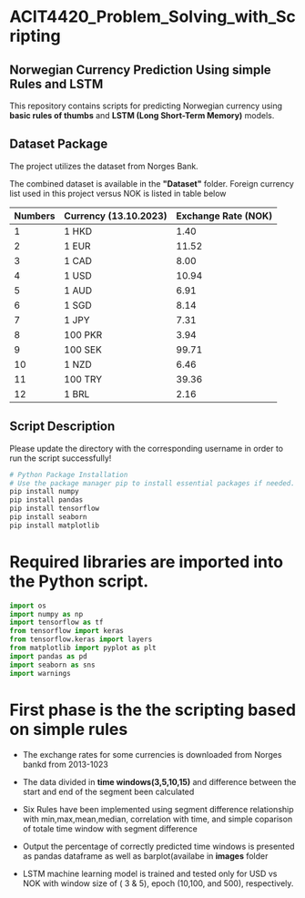 # ACIT4420_Problem_Solving_with_Scripting

## Norwegian Currency Prediction Using simple Rules and LSTM 

This repository contains scripts for predicting Norwegian currency using **basic rules of thumbs** and **LSTM (Long Short-Term Memory)** models.

## Dataset Package

The project utilizes the dataset from Norges Bank.

The combined dataset is available in the **"Dataset"** folder.
Foreign currency list used in this project versus NOK is listed in table below 

| Numbers | Currency (13.10.2023) | Exchange Rate (NOK) |
|---------|------------------------|----------------------|
| 1       | 1 HKD                 | 1.40                 |
| 2       | 1 EUR                 | 11.52                |
| 3       | 1 CAD                 | 8.00                 |
| 4       | 1 USD                 | 10.94                |
| 5       | 1 AUD                 | 6.91                 |
| 6       | 1 SGD                 | 8.14                 |
| 7       | 1 JPY                 | 7.31                 |
| 8       | 100 PKR               | 3.94                 |
| 9       | 100 SEK               | 99.71                |
| 10      | 1 NZD                 | 6.46                 |
| 11      | 100 TRY               | 39.36                |
| 12      | 1 BRL                 | 2.16                 |


## Script Description



Please update the directory with the corresponding username in order to run the script successfully!

```python
# Python Package Installation
# Use the package manager pip to install essential packages if needed.
pip install numpy
pip install pandas
pip install tensorflow
pip install seaborn
pip install matplotlib
```
# Required libraries are imported into the Python script.
```python
import os
import numpy as np
import tensorflow as tf
from tensorflow import keras
from tensorflow.keras import layers
from matplotlib import pyplot as plt
import pandas as pd
import seaborn as sns
import warnings
```

# First phase is the the scripting based on simple rules 

- The exchange rates for some currencies is downloaded from Norges bankd from 2013-1023

- The data divided in **time windows(3,5,10,15)** and difference between the start and end of the segment been calculated
- Six  Rules have been implemented using segment difference relationship with min,max,mean,median, correlation with time, and simple coparison of totale time window with segment difference
- Output the percentage of correctly predicted time windows is presented as pandas dataframe as well as barplot(availabe in **images** folder
- LSTM machine learning model is trained and tested only for USD vs NOK with window size of ( 3 & 5), epoch (10,100, and 500), respectively.

